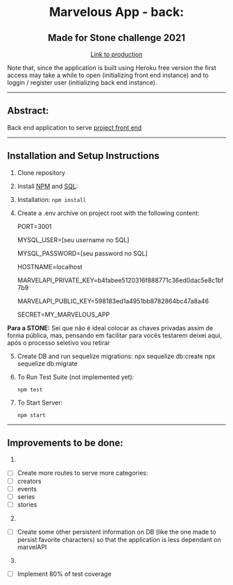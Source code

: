 <h1 align="center">Marvelous App - back:</h1>
<h2 align="center">Made for Stone challenge 2021</h2>
<p align="center"><a href="https://marvelousapp-front.herokuapp.com/">Link to production</a></p>
Note that, since the application is built using Heroku free version the first access may take a while to open (initializing front end instance) and to loggin / register user (initializing back end instance).

<hr />

## Abstract:
Back end application to serve <a href="https://github.com/LeandroParisi/case-stone-front">project front end</a></p>

<hr />

## Installation and Setup Instructions 

1. Clone repository

2. Install <a href="https://www.npmjs.com/get-npm" >NPM</a> and <a href="https://www.alura.com.br/artigos/mysql-do-download-e-instalacao-ate-sua-primeira-tabela" >SQL</a>:

3. Installation:
    `npm install`  

4. Create a .env archive on project root with the following content:
    <p>PORT=3001</p>
    <p>MYSQL_USER=[seu username no SQL]</p>
    <p>MYSQL_PASSWORD=[seu password no SQL]</p>
    <p>HOSTNAME=localhost</p>
    <p>MARVELAPI_PRIVATE_KEY=b4fabee5120316f888771c36ed0dac5e8c1bf7b9</p>
    <p>MARVELAPI_PUBLIC_KEY=598183ed1a4951bb8782864bc47a8a46</p>
    <p>SECRET=MY_MARVELOUS_APP</p>

<b>Para a STONE:</b> Sei que não é ideal colocar as chaves privadas assim de forma pública, mas, pensando em facilitar para vocês testarem deixei aqui, após o processo seletivo vou retirar

5. Create DB and run sequelize migrations:
    npx sequelize db:create
    npx sequelize db:migrate

6. To Run Test Suite (not implemented yet):  

    `npm test`  

7. To Start Server:

    `npm start`  

<hr />

## Improvements to be done:

1.
- [ ] Create more routes to serve more categories:
- [ ] creators
- [ ] events
- [ ] series
- [ ] stories

2.
- [ ] Create some other persistent information on DB (like the one made to persist favorite characters) so that the application is less dependant on marvelAPI

3.
- [ ] Implement 80% of test coverage
